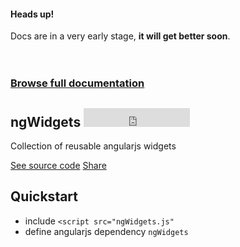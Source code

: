 <section>
  <div class="alert alert-info">
    <h4>Heads up!</h4>
    Docs are in a very early stage, <strong>it will get better soon</strong>.
  </div>
  <br><br>
  <h3 class="doc-link"><a href="http://tomsik.cz/ngWidgets/docs/">Browse full documentation</a></h3>
  <h1>
    ngWidgets
    <iframe src="https://ghbtns.com/github-btn.html?user=cztomsik&amp;repo=ngWidgets&amp;type=watch&amp;count=true&amp;size=large" allowtransparency="true" frameborder="0" scrolling="0" width="170" height="30"></iframe>
  </h1>
  <p class="lead">Collection of reusable angularjs widgets</p>
  <p>
    <a href="https://github.com/cztomsik/ngWidgets/blob/master/index.js" class="btn btn-primary btn-lg">See source code</a>
    <a href="https://twitter.com/share?url=https://github.com/cztomsik/ngWidgets" class="btn btn-default btn-lg">Share</a>
  </p>
</section>

<section>
  <h1>Quickstart</h1>
  <ul>
    <li>include <code>&lt;script src="ngWidgets.js"</code></li>
    <li>define angularjs dependency <code>ngWidgets</code></li>
  </ul>
</section>